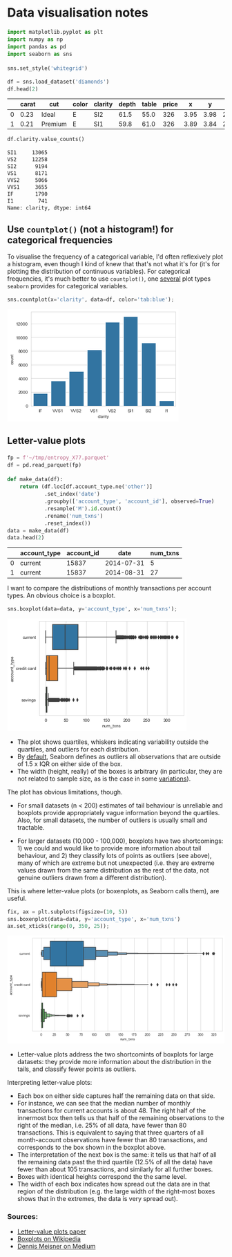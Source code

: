 # Data visualisation notes


<script src="https://cdnjs.cloudflare.com/ajax/libs/require.js/2.3.6/require.min.js" integrity="sha512-c3Nl8+7g4LMSTdrm621y7kf9v3SDPnhxLNhcjFJbKECVnmZHTdo+IRO05sNLTH/D3vA6u1X32ehoLC7WFVdheg==" crossorigin="anonymous"></script>
<script src="https://cdnjs.cloudflare.com/ajax/libs/jquery/3.5.1/jquery.min.js" integrity="sha512-bLT0Qm9VnAYZDflyKcBaQ2gg0hSYNQrJ8RilYldYQ1FxQYoCLtUjuuRuZo+fjqhx/qtq/1itJ0C2ejDxltZVFg==" crossorigin="anonymous"></script>
<script type="application/javascript">define('jquery', [],function() {return window.jQuery;})</script>


``` python
import matplotlib.pyplot as plt
import numpy as np
import pandas as pd
import seaborn as sns

sns.set_style('whitegrid')
```

``` python
df = sns.load_dataset('diamonds')
df.head(2)
```

<div>
<style scoped>
    .dataframe tbody tr th:only-of-type {
        vertical-align: middle;
    }

    .dataframe tbody tr th {
        vertical-align: top;
    }

    .dataframe thead th {
        text-align: right;
    }
</style>

|     | carat | cut     | color | clarity | depth | table | price | x    | y    | z    |
|-----|-------|---------|-------|---------|-------|-------|-------|------|------|------|
| 0   | 0.23  | Ideal   | E     | SI2     | 61.5  | 55.0  | 326   | 3.95 | 3.98 | 2.43 |
| 1   | 0.21  | Premium | E     | SI1     | 59.8  | 61.0  | 326   | 3.89 | 3.84 | 2.31 |

</div>

``` python
df.clarity.value_counts()
```

    SI1     13065
    VS2     12258
    SI2      9194
    VS1      8171
    VVS2     5066
    VVS1     3655
    IF       1790
    I1        741
    Name: clarity, dtype: int64

## Use `countplot()` (not a histogram!) for categorical frequencies

To visualise the frequency of a categorical variable, I'd often reflexively plot a histogram, even though I kind of knew that that's not what it's for (it's for plotting the distribution of continuous variables). For categorical frequencies, it's much better to use `countplot()`, one [several](https://seaborn.pydata.org/api.html#categorical-plots) plot types `seaborn` provides for categorical variables.

``` python
sns.countplot(x='clarity', data=df, color='tab:blue');
```

![](data-visualisation-notes_files/figure-markdown_strict/cell-5-output-1.png)

## Letter-value plots

``` python
fp = f'~/tmp/entropy_X77.parquet'
df = pd.read_parquet(fp)

def make_data(df):
    return (df.loc[df.account_type.ne('other')]
            .set_index('date')
            .groupby(['account_type', 'account_id'], observed=True)
            .resample('M').id.count()
            .rename('num_txns')
            .reset_index())
data = make_data(df)
data.head(2)
```

<div>
<style scoped>
    .dataframe tbody tr th:only-of-type {
        vertical-align: middle;
    }

    .dataframe tbody tr th {
        vertical-align: top;
    }

    .dataframe thead th {
        text-align: right;
    }
</style>

|     | account_type | account_id | date       | num_txns |
|-----|--------------|------------|------------|----------|
| 0   | current      | 15837      | 2014-07-31 | 5        |
| 1   | current      | 15837      | 2014-08-31 | 27       |

</div>

I want to compare the distributions of monthly transactions per account types. An obvious choice is a boxplot.

``` python
sns.boxplot(data=data, y='account_type', x='num_txns');
```

![](data-visualisation-notes_files/figure-markdown_strict/cell-7-output-1.png)

-   The plot shows quartiles, whiskers indicating variability outside the quartiles, and outliers for each distribution.
-   By [default](https://seaborn.pydata.org/generated/seaborn.boxplot.html#seaborn.boxplot), Seaborn defines as outliers all observations that are outside of 1.5 x IQR on either side of the box.
-   The width (height, really) of the boxes is arbitrary (in particular, they are not related to sample size, as is the case in some [variations](https://en.wikipedia.org/wiki/Box_plot#Variations)).

The plot has obvious limitations, though.

-   For small datasets (n \< 200) estimates of tail behaviour is unreliable and boxplots provide appropriately vague information beyond the quartiles. Also, for small datasets, the number of outliers is usually small and tractable.

-   For larger datasets (10,000 - 100,000), boxplots have two shortcomings: 1) we could and would like to provide more information about tail behaviour, and 2) they classify lots of points as outliers (see above), many of which are extreme but not unexpected (i.e. they are extreme values drawn from the same distribution as the rest of the data, not genuine outliers drawn from a different distribution).

This is where letter-value plots (or boxenplots, as Seaborn calls them), are useful.

``` python
fix, ax = plt.subplots(figsize=(10, 5))
sns.boxenplot(data=data, y='account_type', x='num_txns')
ax.set_xticks(range(0, 350, 25));
```

![](data-visualisation-notes_files/figure-markdown_strict/cell-8-output-1.png)

-   Letter-value plots address the two shortcomints of boxplots for large datasets: they provide more information about the distribution in the tails, and classify fewer points as outliers.

Interpreting letter-value plots:

-   Each box on either side captures half the remaining data on that side.
-   For instance, we can see that the median number of monthly transactions for current accounts is about 48. The right half of the innermost box then tells us that half of the remaining observations to the right of the median, i.e. 25% of all data, have fewer than 80 transactions. This is equivalent to saying that three quarters of all month-account observations have fewer than 80 transactions, and corresponds to the box shown in the boxplot above.
-   The interpretation of the next box is the same: it tells us that half of all the remaining data past the third quartile (12.5% of all the data) have fewer than about 105 transactions, and similarly for all further boxes.
-   Boxes with identical heights correspond the the same level.
-   The width of each box indicates how spread out the data are in that region of the distribution (e.g. the large width of the right-most boxes shows that in the extremes, the data is very spread out).

### Sources:

-   [Letter-value plots paper](https://vita.had.co.nz/papers/letter-value-plot.html)
-   [Boxplots on Wikipedia](https://en.wikipedia.org/wiki/Box_plot)
-   [Dennis Meisner on Medium](https://towardsdatascience.com/letter-value-plot-the-easy-to-understand-boxplot-for-large-datasets-12d6c1279c97)

